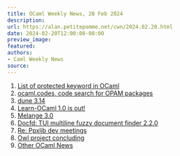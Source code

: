 ```yaml
---
title: OCaml Weekly News, 20 Feb 2024
description:
url: https://alan.petitepomme.net/cwn/2024.02.20.html
date: 2024-02-20T12:00:00-00:00
preview_image:
featured:
authors:
- Caml Weekly News
source:
---
```


<ol><li><a href="https://alan.petitepomme.net/cwn/2024.02.20.html#1">List of protected keyword in OCaml</a></li><li><a href="https://alan.petitepomme.net/cwn/2024.02.20.html#2">ocaml.codes, code search for OPAM packages</a></li><li><a href="https://alan.petitepomme.net/cwn/2024.02.20.html#3">dune 3.14</a></li><li><a href="https://alan.petitepomme.net/cwn/2024.02.20.html#4">Learn-OCaml 1.0 is out!</a></li><li><a href="https://alan.petitepomme.net/cwn/2024.02.20.html#5">Melange 3.0</a></li><li><a href="https://alan.petitepomme.net/cwn/2024.02.20.html#6">Docfd: TUI multiline fuzzy document finder 2.2.0</a></li><li><a href="https://alan.petitepomme.net/cwn/2024.02.20.html#7">Re: Ppxlib dev meetings</a></li><li><a href="https://alan.petitepomme.net/cwn/2024.02.20.html#8">Owl project concluding</a></li><li><a href="https://alan.petitepomme.net/cwn/2024.02.20.html#9">Other OCaml News</a></li></ol>
